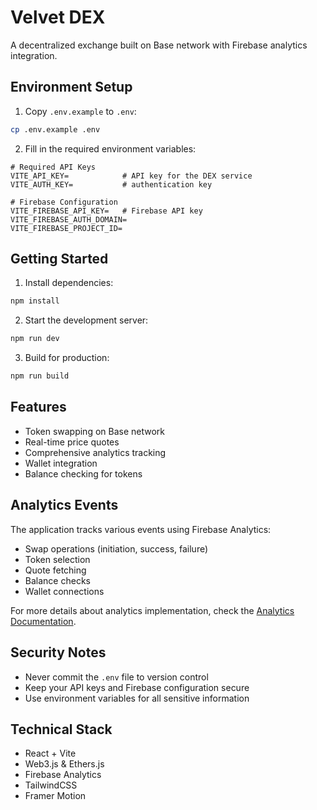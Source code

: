# Velvet DEX

A decentralized exchange built on Base network with Firebase analytics integration.

## Environment Setup

1. Copy `.env.example` to `.env`:
```bash
cp .env.example .env
```

2. Fill in the required environment variables:

```env
# Required API Keys
VITE_API_KEY=            # API key for the DEX service
VITE_AUTH_KEY=           # authentication key

# Firebase Configuration
VITE_FIREBASE_API_KEY=   # Firebase API key
VITE_FIREBASE_AUTH_DOMAIN=
VITE_FIREBASE_PROJECT_ID=
```

## Getting Started

1. Install dependencies:
```bash
npm install
```

2. Start the development server:
```bash
npm run dev
```

3. Build for production:
```bash
npm run build
```

## Features

- Token swapping on Base network
- Real-time price quotes
- Comprehensive analytics tracking
- Wallet integration
- Balance checking for tokens

## Analytics Events

The application tracks various events using Firebase Analytics:

- Swap operations (initiation, success, failure)
- Token selection
- Quote fetching
- Balance checks
- Wallet connections

For more details about analytics implementation, check the [Analytics Documentation](./docs/analytics.md).

## Security Notes

- Never commit the `.env` file to version control
- Keep your API keys and Firebase configuration secure
- Use environment variables for all sensitive information

## Technical Stack

- React + Vite
- Web3.js & Ethers.js
- Firebase Analytics
- TailwindCSS
- Framer Motion
